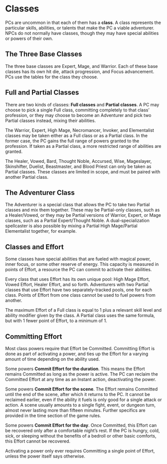 # Classes

PCs are uncommon in that each of them has a **class**. A class represents
the particular skills, abilities, or talents that make the PC a viable
adventurer. NPCs do not normally have classes, though they may
have special abilities or powers of their own.

## The Three Base Classes

The three base classes are Expert, Mage, and Warrior. Each of these
base classes has its own hit die, attack progression, and Focus advancement. PCs use the tables for the class they choose.

## Full and Partial Classes

There are two kinds of classes: **Full classes** and **Partial classes**. A
PC may choose to pick a single Full class, committing completely to
that class’ profession, or they may choose to become an Adventurer
and pick two Partial classes instead, mixing their abilities.

The Warrior, Expert, High Mage, Necromancer, Invoker, and
Elementalist classes may be taken either as a Full class or as a Partial
class. In the former case, the PC gains the full range of powers granted
to the profession. If taken as a Partial class, a more restricted range
of abilities are granted.

The Healer, Vowed, Bard, Thought Noble, Accursed, Wise, Mageslayer, Skinshifter, Duelist, Beastmaster, and Blood Priest can only
be taken as Partial classes. These classes are limited in scope, and
must be paired with another Partial class.

## The Adventurer Class

The Adventurer is a special class that allows the PC to take two Partial
classes and mix them together. These may be Partial-only classes,
such as a Healer/Vowed, or they may be Partial versions of Warrior,
Expert, or Mage classes, such as a Partial Expert/Thought Noble.
A dual-specialization spellcaster is also possible by mixing a Partial
High Mage/Partial Elementalist together, for example.

## Classes and Effort

Some classes have special abilities that are fueled with magical
power, inner focus, or some other reserve of energy. This capacity
is measured in points of Effort, a resource the PC can commit to
activate their abilities.

Every class that uses Effort has its own unique pool: High Mage
Effort, Vowed Effort, Healer Effort, and so forth. Adventurers with two
Partial classes that use Effort have two separately-tracked pools, one
for each class. Points of Effort from one class cannot be used to fuel
powers from another.

The maximum Effort of a Full class is equal to 1 plus a relevant
skill level and ability modifier given by the class. A Partial class uses
the same formula, but with 1 fewer point of Effort, to a minimum of 1.

## Committing Effort

Most class powers require that Effort be Committed. Committing
Effort is done as part of activating a power, and ties up the Effort for
a varying amount of time depending on the ability used.

Some powers **Commit Effort for the duration**. This means the
Effort remains Committed as long as the power is active. The PC
can reclaim the Committed Effort at any time as an Instant action,
deactivating the power.

Some powers **Commit Effort for the scene**. The Effort remains
Committed until the end of the scene, after which it returns to the PC.
It cannot be reclaimed earlier, even if the ability it fuels is only good
for a single attack or action. A scene usually amounts to a single fight,
event, or dungeon turn, almost never lasting more than fifteen minutes.
Further specifics are provided in the time section of the game rules.

Some powers **Commit Effort for the day**. Once Committed, this
Effort can be recovered only after a comfortable night’s rest. If the PC
is hungry, cold, sick, or sleeping without the benefits of a bedroll or
other basic comforts, this Effort cannot be recovered.

Activating a power only ever requires Committing a single point
of Effort, unless the power itself says otherwise.